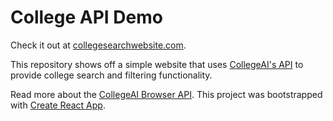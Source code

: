 # College API Demo

Check it out at [collegesearchwebsite.com](https://collegesearchwebsite.com).

This repository shows off a simple website that uses [CollegeAI's API](https://api.collegeai.com) to provide college search
and filtering functionality.

Read more about the [CollegeAI Browser API](https://api.collegeai.com).
This project was bootstrapped with [Create React App](https://github.com/facebookincubator/create-react-app).
